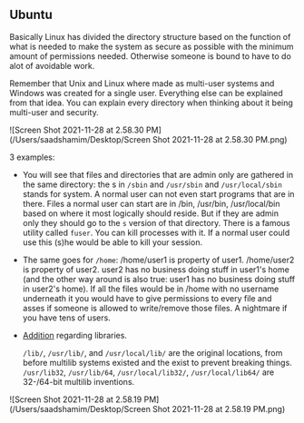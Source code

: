 ## Ubuntu

Basically Linux has divided the directory structure based on the function of what is needed to make the system as secure as possible with the minimum amount of permissions needed. Otherwise someone is bound to have to do alot of avoidable work.

Remember that Unix and Linux where made as multi-user systems and Windows was created for a single user. Everything else can be explained from that idea. You can explain every directory when thinking about it being multi-user and security.

![Screen Shot 2021-11-28 at 2.58.30 PM](/Users/saadshamim/Desktop/Screen Shot 2021-11-28 at 2.58.30 PM.png)

3 examples:

- You will see that files and directories that are admin only are gathered in the same directory: the s in `/sbin` and `/usr/sbin` and `/usr/local/sbin` stands for system. A normal user can not even start programs that are in there. Files a normal user can start are in /bin, /usr/bin, /usr/local/bin based on where it most logically should reside. But if they are admin only they should go to the `s` version of that directory. There is a famous utility called `fuser`. You can kill processes with it. If a normal user could use this (s)he would be able to kill your session.

- The same goes for `/home`: /home/user1 is property of user1. /home/user2 is property of user2. user2 has no business doing stuff in user1's home (and the other way around is also true: user1 has no business doing stuff in user2's home). If all the files would be in /home with no username underneath it you would have to give permissions to every file and asses if someone is allowed to write/remove those files. A nightmare if you have tens of users.

- [Addition](http://en.wikipedia.org/wiki/Filesystem_Hierarchy_Standard) regarding libraries.

  `/lib/`, `/usr/lib/`, and `/usr/local/lib/` are the original locations, from before multilib systems existed and the exist to prevent breaking things. `/usr/lib32`, `/usr/lib/64`, `/usr/local/lib32/`, `/usr/local/lib64/` are 32-/64-bit multilib inventions.

![Screen Shot 2021-11-28 at 2.58.19 PM](/Users/saadshamim/Desktop/Screen Shot 2021-11-28 at 2.58.19 PM.png)